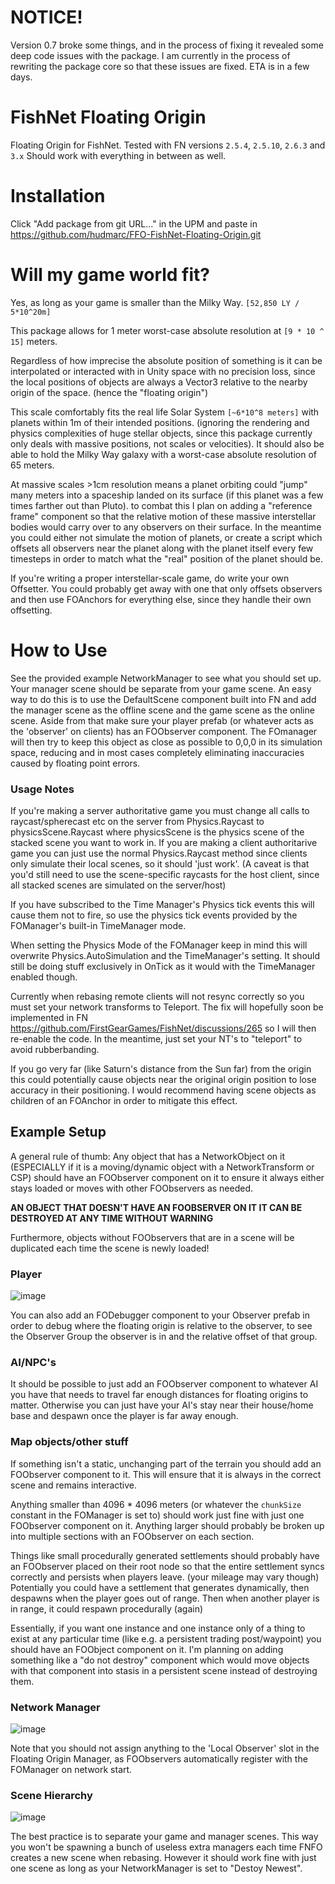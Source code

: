 # NOTICE!
Version 0.7 broke some things, and in the process of fixing it revealed some deep code issues with the package. I am currently in the process of rewriting the package core so that these issues are fixed. ETA is in a few days.

# FishNet Floating Origin
Floating Origin for FishNet. Tested with FN versions `2.5.4`, `2.5.10`, `2.6.3` and `3.x` Should work with everything in between as well.
# Installation
Click "Add package from git URL..." in the UPM and paste in https://github.com/hudmarc/FFO-FishNet-Floating-Origin.git

# Will my game world fit?
Yes, as long as your game is smaller than the Milky Way. `[52,850 LY / 5*10^20m]`

This package allows for 1 meter worst-case absolute resolution at `[9 * 10 ^ 15]` meters.

Regardless of how imprecise the absolute position of something is it can be interpolated or interacted with in Unity space with no precision loss, since the local positions of objects are always a Vector3 relative to the nearby origin of the space. (hence the "floating origin")

This scale comfortably fits the real life Solar System `[~6*10^8 meters]` with planets within 1m of their intended positions. (ignoring the rendering and physics complexities of huge stellar objects, since this package currently only deals with massive positions, not scales or velocities). It should also be able to hold the Milky Way galaxy with a worst-case absolute resolution of 65 meters.

At massive scales >1cm resolution means a planet orbiting could "jump" many meters into a spaceship landed on its surface (if this planet was a few times farther out than Pluto). to combat this I plan on adding a "reference frame" component so that the relative motion of these massive interstellar bodies would carry over to any observers on their surface. In the meantime you could either not simulate the motion of planets, or create a script which offsets all observers near the planet along with the planet itself every few timesteps in order to match what the "real" position of the planet should be.

If you're writing a proper interstellar-scale game, do write your own Offsetter. You could probably get away with one that only offsets observers and then use FOAnchors for everything else, since they handle their own offsetting.

# How to Use
See the provided example NetworkManager to see what you should set up.
Your manager scene should be separate from your game scene. An easy way to do this is to use the DefaultScene component built into FN and add the manager scene as the offline scene and the game scene as the online scene.
Aside from that make sure your player prefab (or whatever acts as the 'observer' on clients) has an FOObserver component. The FOmanager will then try to keep this object as close as possible to 0,0,0 in its simulation space, reducing and in most cases completely eliminating inaccuracies caused by floating point errors.

### Usage Notes
If you're making a server authoritative game you must change all calls to raycast/spherecast etc on the server from Physics.Raycast to physicsScene.Raycast where physicsScene is the physics scene of the stacked scene you want to work in. If you are making a client authoritarive game you can just use the normal Physics.Raycast method since clients only simulate their local scenes, so it should 'just work'. (A caveat is that you'd still need to use the scene-specific raycasts for the host client, since all stacked scenes are simulated on the server/host)

If you have subscribed to the Time Manager's Physics tick events this will cause them not to fire, so use the physics tick events provided by the FOManager's built-in TimeManager mode.

When setting the Physics Mode of the FOManager keep in mind this will overwrite Physics.AutoSimulation and the TimeManager's setting. It should still be doing stuff exclusively in OnTick as it would with the TimeManager enabled though.

Currently when rebasing remote clients will not resync correctly so you must set your network transforms to Teleport. The fix will hopefully soon be implemented in FN https://github.com/FirstGearGames/FishNet/discussions/265 so I will then re-enable the code. In the meantime, just set your NT's to "teleport" to avoid rubberbanding.

If you go very far (like Saturn's distance from the Sun far) from the origin this could potentially cause objects near the original origin position to lose accuracy in their positioning. I would recommend having scene objects as children of an FOAnchor in order to mitigate this effect.

## Example Setup

A general rule of thumb: Any object that has a NetworkObject on it (ESPECIALLY if it is a moving/dynamic object with a NetworkTransform or CSP) should have an FOObserver component on it to ensure it always either stays loaded or moves with other FOObservers as needed.

**AN OBJECT THAT DOESN'T HAVE AN FOOBSERVER ON IT IT CAN BE DESTROYED AT ANY TIME WITHOUT WARNING**

Furthermore, objects without FOObservers that are in a scene will be duplicated each time the scene is newly loaded!

### Player

![image](https://user-images.githubusercontent.com/44267994/204174643-73a6e8f3-87bf-44bf-aec3-24efed2978e2.png)

You can also add an FODebugger component to your Observer prefab in order to debug where the floating origin is relative to the observer, to see the Observer Group the observer is in and the relative offset of that group.

### AI/NPC's

It should be possible to just add an FOObserver component to whatever AI you have that needs to travel far enough distances for floating origins to matter. Otherwise you can just have your AI's stay near their house/home base and despawn once the player is far away enough.

### Map objects/other stuff

If something isn't a static, unchanging part of the terrain you should add an FOObserver component to it. This will ensure that it is always in the correct scene and remains interactive.

Anything smaller than 4096 * 4096 meters (or whatever the `chunkSize` constant in the FOManager is set to) should work just fine with just one FOObserver component on it. Anything larger should probably be broken up into multiple sections with an FOObserver on each section.

Things like small procedurally generated settlements should probably have an FOObserver placed on their root node so that the entire settlement syncs correctly and persists when players leave. (your mileage may vary though) Potentially you could have a settlement that generates dynamically, then despawns when the player goes out of range. Then when another player is in range, it could respawn procedurally (again)

Essentially, if you want one instance and one instance only of a thing to exist at any particular time (like e.g. a persistent trading post/waypoint) you should have an FOObject component on it. I'm planning on adding something like a "do not destroy" component which would move objects with that component into stasis in a persistent scene instead of destroying them.

### Network Manager

![image](https://user-images.githubusercontent.com/44267994/204174657-ce4066c8-3957-4813-a338-186a08349857.png)

Note that you should not assign anything to the 'Local Observer' slot in the Floating Origin Manager, as FOObservers automatically register with the FOManager on network start.

### Scene Hierarchy

![image](https://user-images.githubusercontent.com/44267994/204174853-57ff0c56-18ec-4f54-b128-4e7fe91fc74f.png)

The best practice is to separate your game and manager scenes. This way you won't be spawning a bunch of useless extra managers each time FNFO creates a new scene when rebasing. However it should work fine with just one scene as long as your NetworkManager is set to "Destoy Newest".
